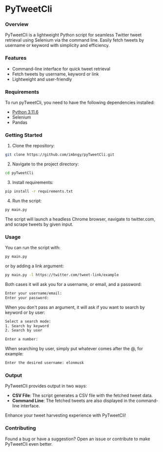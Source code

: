 # PyTweetCli

### Overview

PyTweetCli is a lightweight Python script for seamless Twitter tweet retrieval using Selenium via the command line. Easily fetch tweets by username or keyword with simplicity and efficiency.

### Features

- Command-line interface for quick tweet retrieval
- Fetch tweets by username, keyword or link
- Lightweight and user-friendly

### Requirements

To run pyTweetCli, you need to have the following dependencies installed:
- [Python 3.11.6](https://www.python.org/downloads/)
- Selenium
- Pandas

### Getting Started

1. Clone the repository:
```bash
git clone https://github.com/imbngy/pyTweetCli.git
```

2. Navigate to the project directory:
```bash
cd pyTweetCli
```

3. Install requirements:
```bash
pip install -r requirements.txt
```

4. Run the script:
```bash
py main.py
```

The script will launch a headless Chrome browser, navigate to twitter.com, and scrape tweets by given input.

### Usage

You can run the script with:
```bash
py main.py
```

or by adding a link argument:
```bash
py main.py -l https://twitter.com/tweet-link/example
```

Both cases it will ask you for a username, or email, and a password:
```bash
Enter your username/email:
Enter your password:
```

When you don't pass an argument, it will ask if you want to search by keyword or by user:
```bash
Select a search mode: 
1. Search by keyword
2. Search by user

Enter a number:
```
When searching by user, simply put whatever comes after the @, for example:
```bash
Enter the desired username: elonmusk
```

### Output

PyTweetCli provides output in two ways:

- **CSV File**: The script generates a CSV file with the fetched tweet data.
- **Command Line**: The fetched tweets are also displayed in the command-line interface.

Enhance your tweet harvesting experience with PyTweetCli!

### Contributing

Found a bug or have a suggestion? Open an issue or contribute to make PyTweetCli even better.
